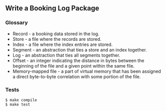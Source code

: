## Write a Booking Log Package

### Glossary

* Record - a booking data stored in the log.
* Store - a file where the records are stored.
* Index - a file where the index entries are stored.
* Segment - an abstraction that ties a store and an index together.
* Log - an abstraction that ties all segments together.
* Offset - an integer indicating the distance in bytes between the beginning of
  the file and a given point within the same file.
* Memory-mapped file - a part of virtual memory that has been assigned a 
  direct byte-to-byte correlation with some portion of the file. 

### Tests

```shell
$ make compile
$ make test
```
